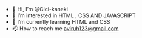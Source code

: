 - 👋 Hi, I’m @Cici-kaneki
- 👀 I’m interested in HTML , CSS AND JAVASCRIPT
- 🌱 I’m currently learning HTML and CSS
- 📫 How to reach me aviruh123@gmail.com

<!---
Cici-kaneki/Cici-kaneki is a ✨ special ✨ repository because its `README.md` (this file) appears on your GitHub profile.
You can click the Preview link to take a look at your changes.
--->
